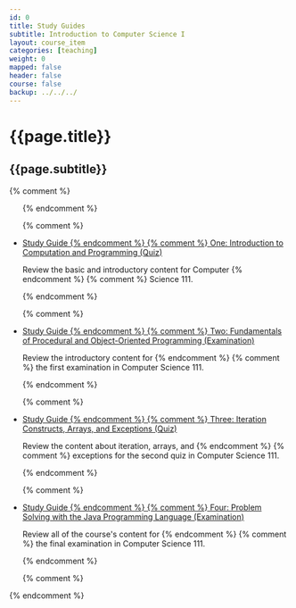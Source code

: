 ```yaml
---
id: 0
title: Study Guides
subtitle: Introduction to Computer Science I
layout: course_item
categories: [teaching]
weight: 0
mapped: false
header: false
course: false
backup: ../../../
---
```


# {{page.title}}

## {{page.subtitle}}

{% comment %} <ul> {% endcomment %}

{% comment %} <li><a href="{{site.baseurl}}teaching/cs111F2016/provide/studyguides/quiz1/cs111F2016_studyguide_quiz01.pdf">Study Guide {% endcomment %}
{% comment %} One: Introduction to Computation and Programming (Quiz)</a> <p>Review the basic and introductory content for Computer {% endcomment %}
{% comment %} Science 111.</p> {% endcomment %}

{% comment %} <li><a href="{{site.baseurl}}teaching/cs111F2016/provide/studyguides/exam1/cs111F2016_studyguide_exam01.pdf">Study Guide {% endcomment %}
{% comment %} Two: Fundamentals of Procedural and Object-Oriented Programming (Examination)</a> <p>Review the introductory content for {% endcomment %}
{% comment %} the first examination in Computer Science 111.</p> {% endcomment %}

{% comment %} <li><a href="{{site.baseurl}}teaching/cs111F2016/provide/studyguides/quiz2/cs111F2016_studyguide_quiz02.pdf">Study Guide {% endcomment %}
{% comment %} Three: Iteration Constructs, Arrays, and Exceptions (Quiz)</a> <p>Review the content about iteration, arrays, and {% endcomment %}
{% comment %} exceptions for the second quiz in Computer Science 111.</p> {% endcomment %}

{% comment %} <li><a href="{{site.baseurl}}teaching/cs111F2016/provide/studyguides/exam2/cs111F2016_studyguide_exam02.pdf">Study Guide {% endcomment %}
{% comment %} Four: Problem Solving with the Java Programming Language (Examination)</a> <p>Review all of the course's content for {% endcomment %}
{% comment %} the final examination in Computer Science 111.</p> {% endcomment %}

{% comment %} </ul> {% endcomment %}
